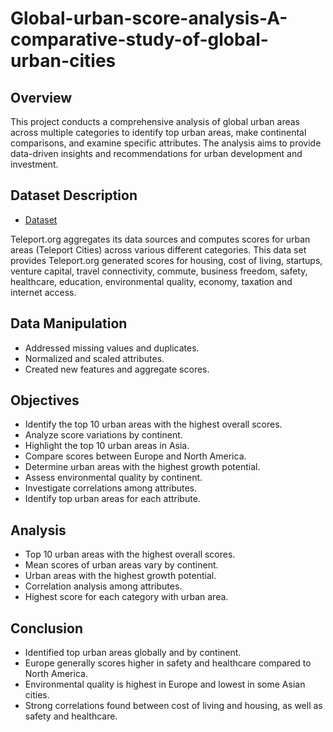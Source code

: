 # Global-urban-score-analysis-A-comparative-study-of-global-urban-cities

## Overview
This project conducts a comprehensive analysis of global urban areas across multiple categories to identify top urban areas, make continental comparisons, and examine specific attributes. The analysis aims to provide data-driven insights and recommendations for urban development and investment.

## Dataset Description
- [Dataset](https://www.kaggle.com/datasets/orhankaramancode/city-quality-of-life-dataset/data)
 
Teleport.org aggregates its data sources and computes scores for urban areas (Teleport Cities) across various different categories. This data set provides Teleport.org generated scores for housing, cost of living, startups, venture capital, travel connectivity, commute, business freedom, safety, healthcare, education, environmental quality, economy, taxation and internet access.  

## Data Manipulation
- Addressed missing values and duplicates.
- Normalized and scaled attributes.
- Created new features and aggregate scores.

## Objectives
- Identify the top 10 urban areas with the highest overall scores.
- Analyze score variations by continent.
- Highlight the top 10 urban areas in Asia.
- Compare scores between Europe and North America.
- Determine urban areas with the highest growth potential.
- Assess environmental quality by continent.
- Investigate correlations among attributes.
- Identify top urban areas for each attribute.

## Analysis
- Top 10 urban areas with the highest overall scores.
- Mean scores of urban areas vary by continent.
- Urban areas with the highest growth potential.
- Correlation analysis among attributes.
- Highest score for each category with urban area.

## Conclusion
- Identified top urban areas globally and by continent.
- Europe generally scores higher in safety and healthcare compared to North America.
- Environmental quality is highest in Europe and lowest in some Asian cities.
- Strong correlations found between cost of living and housing, as well as safety and healthcare.
